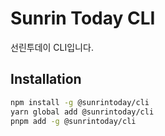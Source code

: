 # Sunrin Today CLI

선린투데이 CLI입니다.

## Installation

```bash
npm install -g @sunrintoday/cli
yarn global add @sunrintoday/cli
pnpm add -g @sunrintoday/cli
```
